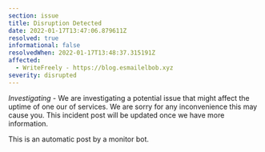 ```yaml
---
section: issue
title: Disruption Detected
date: 2022-01-17T13:47:06.879611Z
resolved: true
informational: false
resolvedWhen: 2022-01-17T13:48:37.315191Z
affected:
  - WriteFreely - https://blog.esmailelbob.xyz
severity: disrupted
---
```

*Investigating* - We are investigating a potential issue that might affect the uptime of one our of services. We are sorry for any inconvenience this may cause you. This incident post will be updated once we have more information.

This is an automatic post by a monitor bot.
        